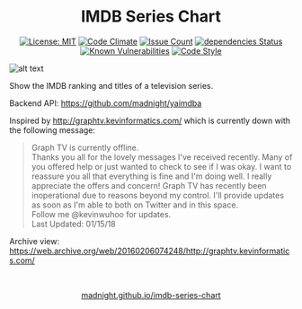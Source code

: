 <p align="center">
    <h1 align="center">IMDB Series Chart<br></h1>
</p>

<p align=center>
<a href="https://opensource.org/licenses/MIT"><img src="https://img.shields.io/badge/License-MIT-brightgreen.svg" alt="License: MIT" /></a>
<a href="https://codeclimate.com/github/madnight/imdb-series-chart"><img src="https://codeclimate.com/github/madnight/imdb-series-chart/badges/gpa.svg" alt="Code Climate"></a>
<a href="https://codeclimate.com/github/madnight/imdb-series-chart"><img src="https://codeclimate.com/github/madnight/imdb-series-chart/badges/issue_count.svg" alt="Issue Count"></a>
<a href="https://david-dm.org/madnight/imdb-series-chart"><img src="https://img.shields.io/david/madnight/imdb-series-chart?cacheSeconds=3600" alt="dependencies Status" /></a>
<a href="https://snyk.io/test/github/madnight/imdb-series-chart"><img src="https://snyk.io/test/github/madnight/imdb-series-chart/badge.svg" alt="Known Vulnerabilities"></a>
<a href="https://github.com/prettier/prettier"><img src="https://img.shields.io/badge/code_style-prettier-blue.svg" alt="Code Style"></a>


![alt text](https://i.imgur.com/5ZKSN0C.png)


Show the IMDB ranking and titles of a television series.  

Backend API: https://github.com/madnight/yaimdba

Inspired by http://graphtv.kevinformatics.com/ which is currently down with the following message:

> Graph TV is currently offline.  
> Thanks you all for the lovely messages I've received recently. Many of you offered help or just wanted to check to see if I was okay. I want to reassure you all that everything is fine and I'm doing well. I really appreciate the offers and concern! Graph TV has recently been inoperational due to reasons beyond my control. I'll provide updates as soon as I'm able to both on Twitter and in this space.  
> Follow me @kevinwuhoo for updates.  
> Last Updated: 01/15/18  

Archive view: https://web.archive.org/web/20160206074248/http://graphtv.kevinformatics.com/

<br>
<p align="center">
<a href="https://madnight.github.io/imdb-series-chart/">madnight.github.io/imdb-series-chart</a>
</p>
